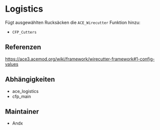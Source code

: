 # Logistics

Fügt ausgewählten Rucksäcken die `ACE_Wirecutter` Funktion hinzu:

- `CFP_Cutters`

## Referenzen

<https://ace3.acemod.org/wiki/framework/wirecutter-framework#1-config-values>

## Abhängigkeiten

- ace_logistics
- cfp_main

## Maintainer

- Andx

